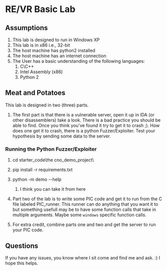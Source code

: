 # RE/VR Basic Lab

## Assumptions

1. This lab is designed to run in Windows XP
1. This lab is in x86 i.e., 32-bit
1. The host machine has python2 installed
1. The host machine has an internet connection
1. The User has a basic understanding of the following languages:
	1. C\C++
	1. Intel Assembly (x86)
	1. Python 2

## Meat and Potatoes

This lab is designed in two (three) parts. 
1. The first part is that there is a vulnerable server, open it up in IDA (or other disassemblers) take a look. 
There is a bad practice you should be able to find. Once you think you've found it try to get it to crash ;). How does one get it to crash, there is a python Fuzzer/Exploiter.
Test your hypothesis by sending some data to the server.

### Running the Python Fuzzer/Exploiter
1. cd  starter_code\the cno_demo_project\
1. pip install -r requirements.txt
1. python -m demo --help
	1. I think you can take it from here

2. Part two of the lab is to write some PIC code and get it to run from the C file labeled PIC_runner. This runner can do anything that you want it to but something usefull may be
to have some function calls that take in multiple arguments. Maybe some `windows` specific function calls.

3. For extra credit, combine parts one and two and get the server to run your PIC code.

## Questions

If you have any issues, you know where I sit come and find me and ask. :) I hope this helps.